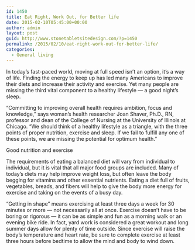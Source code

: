 ```yaml
---
id: 1450
title: Eat Right, Work Out, for Better life
date: 2015-02-10T05:45:00+00:00
author: admin
layout: post
guid: http://www.stonetabletsitedesign.com/?p=1450
permalink: /2015/02/10/eat-right-work-out-for-better-life/
categories:
  - General living
---
```

In today&#8217;s fast-paced world, moving at full speed isn&#8217;t an option, it&#8217;s a way of life. Finding the energy to keep up has led many Americans to improve their diets and increase their activity and exercise. Yet many people are missing the third vital component to a healthy lifestyle &#8212; a good night&#8217;s sleep.

&#8220;Committing to improving overall health requires ambition, focus and knowledge,&#8221; says woman&#8217;s health researcher Joan Shaver, Ph.D., RN, professor and dean of the College of Nursing at the University of Illinois at Chicago. &#8220;We should think of a healthy lifestyle as a triangle, with the three points of proper nutrition, exercise and sleep. If we fail to fulfill any one of these points, we are missing the potential for optimum health.&#8221;

Good nutrition and exercise

The requirements of eating a balanced diet will vary from individual to individual, but it is vital that all major food groups are included. Many of today&#8217;s diets may help improve weight loss, but often leave the body begging for vitamins and other essential nutrients. Eating a diet full of fruits, vegetables, breads, and fibers will help to give the body more energy for exercise and taking on the events of a busy day.

&#8220;Getting in shape&#8221; means exercising at least three days a week for 30 minutes or more &#8212; not necessarily all at once. Exercise doesn&#8217;t have to be boring or rigorous &#8212; it can be as simple and fun as a morning walk or an evening bike ride. In fact, yard work is considered a great workout and long summer days allow for plenty of time outside. Since exercise will raise the body&#8217;s temperature and heart rate, be sure to complete exercise at least three hours before bedtime to allow the mind and body to wind down.